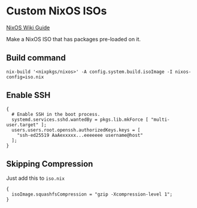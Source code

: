# Custom NixOS ISOs

[NixOS Wiki Guide](https://nixos.wiki/wiki/Creating_a_NixOS_live_CD)

Make a NixOS ISO that has packages pre-loaded on it.

## Build command

`nix-build '<nixpkgs/nixos>' -A config.system.build.isoImage -I nixos-config=iso.nix`


## Enable SSH

```
{
  # Enable SSH in the boot process.
  systemd.services.sshd.wantedBy = pkgs.lib.mkForce [ "multi-user.target" ];
  users.users.root.openssh.authorizedKeys.keys = [
    "ssh-ed25519 AaAexxxxx...eeeeeee username@host"
  ];
}
```


## Skipping Compression

Just add this to `iso.nix`

```
{
  isoImage.squashfsCompression = "gzip -Xcompression-level 1";
}
```